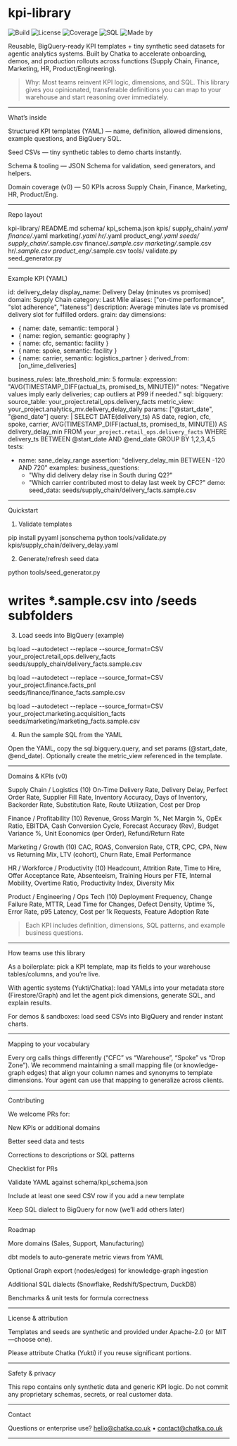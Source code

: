 # kpi-library
![Build](https://img.shields.io/badge/build-passing-brightgreen)
![License](https://img.shields.io/badge/license-Apache--2.0-blue)
![Coverage](https://img.shields.io/badge/templates-50%2B-orange)
![SQL](https://img.shields.io/badge/SQL-BigQuery-red)
![Made by](https://img.shields.io/badge/made_by-Chatka-black)


Reusable, BigQuery-ready KPI templates + tiny synthetic seed datasets for agentic analytics systems.
Built by Chatka to accelerate onboarding, demos, and production rollouts across functions (Supply Chain, Finance, Marketing, HR, Product/Engineering).

> Why: Most teams reinvent KPI logic, dimensions, and SQL. This library gives you opinionated, transferable definitions you can map to your warehouse and start reasoning over immediately.




---

What’s inside

Structured KPI templates (YAML) — name, definition, allowed dimensions, example questions, and BigQuery SQL.

Seed CSVs — tiny synthetic tables to demo charts instantly.

Schema & tooling — JSON Schema for validation, seed generators, and helpers.

Domain coverage (v0) — 50 KPIs across Supply Chain, Finance, Marketing, HR, Product/Eng.



---

Repo layout

kpi-library/
  README.md
  schema/
    kpi_schema.json
  kpis/
    supply_chain/*.yaml
    finance/*.yaml
    marketing/*.yaml
    hr/*.yaml
    product_eng/*.yaml
  seeds/
    supply_chain/*.sample.csv
    finance/*.sample.csv
    marketing/*.sample.csv
    hr/*.sample.csv
    product_eng/*.sample.csv
  tools/
    validate.py
    seed_generator.py


---

Example KPI (YAML)

id: delivery_delay
display_name: Delivery Delay (minutes vs promised)
domain: Supply Chain
category: Last Mile
aliases: ["on-time performance", "slot adherence", "lateness"]
description: Average minutes late vs promised delivery slot for fulfilled orders.
grain: day
dimensions:
  - { name: date,   semantic: temporal }
  - { name: region, semantic: geography }
  - { name: cfc,    semantic: facility }
  - { name: spoke,  semantic: facility }
  - { name: carrier, semantic: logistics_partner }
derived_from: [on_time_deliveries]

business_rules:
  late_threshold_min: 5
formula:
  expression: "AVG(TIMESTAMP_DIFF(actual_ts, promised_ts, MINUTE))"
  notes: "Negative values imply early deliveries; cap outliers at P99 if needed."
sql:
  bigquery:
    source_table: your_project.retail_ops.delivery_facts
    metric_view: your_project.analytics_mv.delivery_delay_daily
    params: ["@start_date", "@end_date"]
    query: |
      SELECT
        DATE(delivery_ts) AS date,
        region, cfc, spoke, carrier,
        AVG(TIMESTAMP_DIFF(actual_ts, promised_ts, MINUTE)) AS delivery_delay_min
      FROM `your_project.retail_ops.delivery_facts`
      WHERE delivery_ts BETWEEN @start_date AND @end_date
      GROUP BY 1,2,3,4,5
tests:
  - name: sane_delay_range
    assertion: "delivery_delay_min BETWEEN -120 AND 720"
examples:
  business_questions:
    - "Why did delivery delay rise in South during Q2?"
    - "Which carrier contributed most to delay last week by CFC?"
demo:
  seed_data: seeds/supply_chain/delivery_facts.sample.csv


---

Quickstart

1) Validate templates

pip install pyyaml jsonschema
python tools/validate.py kpis/supply_chain/delivery_delay.yaml

2) Generate/refresh seed data

python tools/seed_generator.py
# writes *.sample.csv into /seeds subfolders

3) Load seeds into BigQuery (example)

bq load --autodetect --replace --source_format=CSV \
  your_project.retail_ops.delivery_facts \
  seeds/supply_chain/delivery_facts.sample.csv

bq load --autodetect --replace --source_format=CSV \
  your_project.finance.facts_pnl \
  seeds/finance/finance_facts.sample.csv

bq load --autodetect --replace --source_format=CSV \
  your_project.marketing.acquisition_facts \
  seeds/marketing/marketing_facts.sample.csv

4) Run the sample SQL from the YAML

Open the YAML, copy the sql.bigquery.query, and set params (@start_date, @end_date).
Optionally create the metric_view referenced in the template.


---

Domains & KPIs (v0)

Supply Chain / Logistics (10)
On-Time Delivery Rate, Delivery Delay, Perfect Order Rate, Supplier Fill Rate, Inventory Accuracy, Days of Inventory, Backorder Rate, Substitution Rate, Route Utilization, Cost per Drop

Finance / Profitability (10)
Revenue, Gross Margin %, Net Margin %, OpEx Ratio, EBITDA, Cash Conversion Cycle, Forecast Accuracy (Rev), Budget Variance %, Unit Economics (per Order), Refund/Return Rate

Marketing / Growth (10)
CAC, ROAS, Conversion Rate, CTR, CPC, CPA, New vs Returning Mix, LTV (cohort), Churn Rate, Email Performance

HR / Workforce / Productivity (10)
Headcount, Attrition Rate, Time to Hire, Offer Acceptance Rate, Absenteeism, Training Hours per FTE, Internal Mobility, Overtime Ratio, Productivity Index, Diversity Mix

Product / Engineering / Ops Tech (10)
Deployment Frequency, Change Failure Rate, MTTR, Lead Time for Changes, Defect Density, Uptime %, Error Rate, p95 Latency, Cost per 1k Requests, Feature Adoption Rate

> Each KPI includes definition, dimensions, SQL patterns, and example business questions.




---

How teams use this library

As a boilerplate: pick a KPI template, map its fields to your warehouse tables/columns, and you’re live.

With agentic systems (Yukti/Chatka): load YAMLs into your metadata store (Firestore/Graph) and let the agent pick dimensions, generate SQL, and explain results.

For demos & sandboxes: load seed CSVs into BigQuery and render instant charts.



---

Mapping to your vocabulary

Every org calls things differently (“CFC” vs “Warehouse”, “Spoke” vs “Drop Zone”).
We recommend maintaining a small mapping file (or knowledge-graph edges) that align your column names and synonyms to template dimensions. Your agent can use that mapping to generalize across clients.


---

Contributing

We welcome PRs for:

New KPIs or additional domains

Better seed data and tests

Corrections to descriptions or SQL patterns


Checklist for PRs

Validate YAML against schema/kpi_schema.json

Include at least one seed CSV row if you add a new template

Keep SQL dialect to BigQuery for now (we’ll add others later)



---

Roadmap

More domains (Sales, Support, Manufacturing)

dbt models to auto-generate metric views from YAML

Optional Graph export (nodes/edges) for knowledge-graph ingestion

Additional SQL dialects (Snowflake, Redshift/Spectrum, DuckDB)

Benchmarks & unit tests for formula correctness



---

License & attribution

Templates and seeds are synthetic and provided under Apache-2.0 (or MIT—choose one).

Please attribute Chatka (Yukti) if you reuse significant portions.



---

Safety & privacy

This repo contains only synthetic data and generic KPI logic.
Do not commit any proprietary schemas, secrets, or real customer data.


---

Contact

Questions or enterprise use?
hello@chatka.co.uk • contact@chatka.co.uk


---

